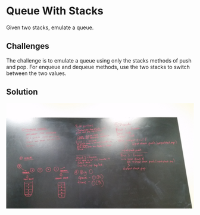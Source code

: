 # Queue With Stacks
Given two stacks, emulate a queue.

## Challenges
The challenge is to emulate a queue using only the stacks methods of push and pop. For enqueue and dequeue methods, use the two stacks to switch between the two values.

## Solution
![image](/assets/QueueWithStacks.jpg)